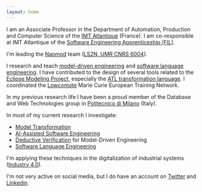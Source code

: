 ```yaml
---
layout: home
---
```


I am an Associate Professor in the Department of Automation, Production and Computer Science of the [IMT Atlantique](http://www.imt-atlantique.fr/) (France). I am co-responsible at IMT Atlantique of the [Software Engineering Apprenticeship (FIL)](https://www.imt-atlantique.fr/fr/formation/ingenieur-apprentissage/ingenierie-logicielle). 

I'm leading the [Naomod](https://naomod.github.io/) team ([LS2N, UMR CNRS 6004](http://ls2n.fr/)). 

I research and teach [model-driven engineering](https://en.wikipedia.org/wiki/Model-driven_engineering) and [software language engineering](https://en.wikipedia.org/wiki/Domain-specific_language). I have contributed to the design of several tools related to the [Eclipse Modeling Project](https://www.eclipse.org/modeling/), especially the [ATL transformation language](https://www.eclipse.org/atl/). I coordinated the [Lowcomote](https://lowcomote.eu/) Marie Curie European Training Network.

In my previous research life I have been a proud member of the Database and Web Technologies group in [Politecnico di Milano](http://www.polimi.it/en/english-version/) (Italy).

In most of my current research I investigate:

* [Model Transformation](https://en.wikipedia.org/wiki/Model_transformation)
* [AI-Assisted Software Engineering](https://www.google.com/search?q=AI-Assisted+Development)
* [Deductive Verification](https://en.wikipedia.org/wiki/Formal_verification#Approaches) for Model-Driven Engineering
* [Software Language Engineering](https://en.wikipedia.org/wiki/Domain-specific_language)

I'm applying these techniques in the digitalization of industrial systems ([Industry 4.0](https://en.wikipedia.org/wiki/Fourth_Industrial_Revolution)).

I'm not very active on social media, but I do have an account on [Twitter](https://twitter.com/massimotisi) and [Linkedin](https://www.linkedin.com/in/massimotisi/).
